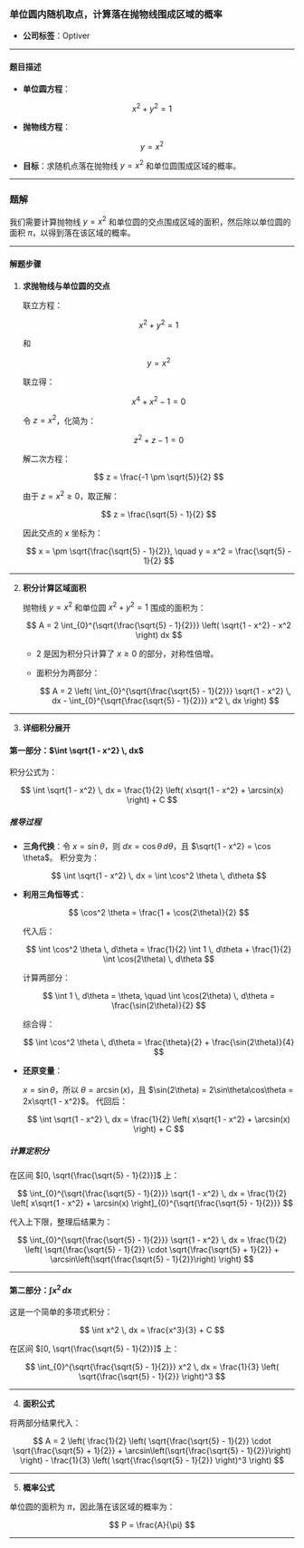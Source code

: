 

### 单位圆内随机取点，计算落在抛物线围成区域的概率

- **公司标签**：Optiver

---

#### 题目描述

- **单位圆方程**：

$$
x^2 + y^2 = 1
$$

- **抛物线方程**：

$$
y = x^2
$$

- **目标**：求随机点落在抛物线 $y = x^2$ 和单位圆围成区域的概率。

---

### 题解

我们需要计算抛物线 $y = x^2$ 和单位圆的交点围成区域的面积，然后除以单位圆的面积 $\pi$，以得到落在该区域的概率。

---

#### 解题步骤

1. **求抛物线与单位圆的交点**
   
   联立方程：
   
   $$
   x^2 + y^2 = 1
   $$
   
   和
   
   $$
   y = x^2
   $$
   
   联立得：
   
   $$
   x^4 + x^2 - 1 = 0
   $$
   
   令 $z = x^2$，化简为：
   
   $$
   z^2 + z - 1 = 0
   $$
   
   解二次方程：
   
   $$
   z = \frac{-1 \pm \sqrt{5}}{2}
   $$
   
   由于 $z = x^2 \geq 0$，取正解：
   
   $$
   z = \frac{\sqrt{5} - 1}{2}
   $$
   
   因此交点的 $x$ 坐标为：
   
   $$
   x = \pm \sqrt{\frac{\sqrt{5} - 1}{2}}, \quad y = x^2 = \frac{\sqrt{5} - 1}{2}
   $$

---

2. **积分计算区域面积**
   
   抛物线 $y = x^2$ 和单位圆 $x^2 + y^2 = 1$ 围成的面积为：
   
   $$
   A = 2 \int_{0}^{\sqrt{\frac{\sqrt{5} - 1}{2}}} \left( \sqrt{1 - x^2} - x^2 \right) dx
   $$
   
   - $2$ 是因为积分只计算了 $x \geq 0$ 的部分，对称性倍增。
   - 面积分为两部分：
     
     $$
     A = 2 \left( \int_{0}^{\sqrt{\frac{\sqrt{5} - 1}{2}}} \sqrt{1 - x^2} \, dx - \int_{0}^{\sqrt{\frac{\sqrt{5} - 1}{2}}} x^2 \, dx \right)
     $$

---

3. **详细积分展开**

#### 第一部分：$\int \sqrt{1 - x^2} \, dx$

积分公式为：

$$
\int \sqrt{1 - x^2} \, dx = \frac{1}{2} \left( x\sqrt{1 - x^2} + \arcsin(x) \right) + C
$$

##### 推导过程

- **三角代换**：令 $x = \sin \theta$，则 $dx = \cos \theta \, d\theta$，且 $\sqrt{1 - x^2} = \cos \theta$。
  积分变为：
  
  $$
  \int \sqrt{1 - x^2} \, dx = \int \cos^2 \theta \, d\theta
  $$
- **利用三角恒等式**：
  
  $$
  \cos^2 \theta = \frac{1 + \cos(2\theta)}{2}
  $$
  
  代入后：
  
  $$
  \int \cos^2 \theta \, d\theta = \frac{1}{2} \int 1 \, d\theta + \frac{1}{2} \int \cos(2\theta) \, d\theta
  $$
  
  计算两部分：
  
  $$
  \int 1 \, d\theta = \theta, \quad \int \cos(2\theta) \, d\theta = \frac{\sin(2\theta)}{2}
  $$
  
  综合得：
  
  $$
  \int \cos^2 \theta \, d\theta = \frac{\theta}{2} + \frac{\sin(2\theta)}{4}
  $$
- **还原变量**：
  
  $x = \sin \theta$，所以 $\theta = \arcsin(x)$，且 $\sin(2\theta) = 2\sin\theta\cos\theta = 2x\sqrt{1 - x^2}$。
  代回后：
  
  $$
  \int \sqrt{1 - x^2} \, dx = \frac{1}{2} \left( x\sqrt{1 - x^2} + \arcsin(x) \right) + C
  $$

##### 计算定积分

在区间 $[0, \sqrt{\frac{\sqrt{5} - 1}{2}}]$ 上：

$$
\int_{0}^{\sqrt{\frac{\sqrt{5} - 1}{2}}} \sqrt{1 - x^2} \, dx = \frac{1}{2} \left[ x\sqrt{1 - x^2} + \arcsin(x) \right]_{0}^{\sqrt{\frac{\sqrt{5} - 1}{2}}}
$$

代入上下限，整理后结果为：

$$
\int_{0}^{\sqrt{\frac{\sqrt{5} - 1}{2}}} \sqrt{1 - x^2} \, dx = \frac{1}{2} \left( \sqrt{\frac{\sqrt{5} - 1}{2}} \cdot \sqrt{\frac{\sqrt{5} + 1}{2}} + \arcsin\left(\sqrt{\frac{\sqrt{5} - 1}{2}}\right) \right)
$$

---

#### 第二部分：$\int x^2 \, dx$

这是一个简单的多项式积分：

$$
\int x^2 \, dx = \frac{x^3}{3} + C
$$

在区间 $[0, \sqrt{\frac{\sqrt{5} - 1}{2}}]$ 上：

$$
\int_{0}^{\sqrt{\frac{\sqrt{5} - 1}{2}}} x^2 \, dx = \frac{1}{3} \left( \sqrt{\frac{\sqrt{5} - 1}{2}} \right)^3
$$

---

4. **面积公式**

将两部分结果代入：

$$
A = 2 \left( \frac{1}{2} \left( \sqrt{\frac{\sqrt{5} - 1}{2}} \cdot \sqrt{\frac{\sqrt{5} + 1}{2}} + \arcsin\left(\sqrt{\frac{\sqrt{5} - 1}{2}}\right) \right) - \frac{1}{3} \left( \sqrt{\frac{\sqrt{5} - 1}{2}} \right)^3 \right)
$$

---

5. **概率公式**

单位圆的面积为 $\pi$，因此落在该区域的概率为：

$$
P = \frac{A}{\pi}
$$

---
